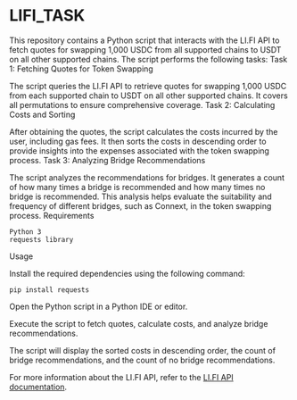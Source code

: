 # LIFI_TASK

This repository contains a Python script that interacts with the LI.FI API to fetch quotes for swapping 1,000 USDC from all supported chains to USDT on all other supported chains. The script performs the following tasks:
Task 1: Fetching Quotes for Token Swapping

The script queries the LI.FI API to retrieve quotes for swapping 1,000 USDC from each supported chain to USDT on all other supported chains. It covers all permutations to ensure comprehensive coverage.
Task 2: Calculating Costs and Sorting

After obtaining the quotes, the script calculates the costs incurred by the user, including gas fees. It then sorts the costs in descending order to provide insights into the expenses associated with the token swapping process.
Task 3: Analyzing Bridge Recommendations

The script analyzes the recommendations for bridges. It generates a count of how many times a bridge is recommended and how many times no bridge is recommended. This analysis helps evaluate the suitability and frequency of different bridges, such as Connext, in the token swapping process.
Requirements

    Python 3
    requests library

Usage

Install the required dependencies using the following command:

    pip install requests

Open the Python script in a Python IDE or editor.

Execute the script to fetch quotes, calculate costs, and analyze bridge recommendations.

The script will display the sorted costs in descending order, the count of bridge recommendations, and the count of no bridge recommendations.

For more information about the LI.FI API, refer to the [LI.FI API documentation](https://li.quest/documentation).

